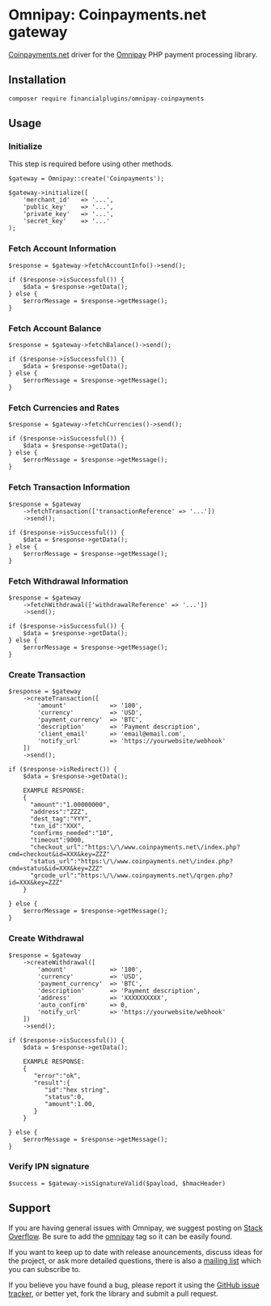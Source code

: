 # Omnipay: Coinpayments.net gateway
[Coinpayments.net](https://www.coinpayments.net) driver for the [Omnipay](https://omnipay.thephpleague.com) PHP payment processing library.

## Installation
```
composer require financialplugins/omnipay-coinpayments
```
## Usage
### Initialize
This step is required before using other methods.
```
$gateway = Omnipay::create('Coinpayments');
   
$gateway->initialize([
    'merchant_id'   => '...',
    'public_key'    => '...',
    'private_key'   => '...',
    'secret_key'    => '...'
);
```
### Fetch Account Information

```
$response = $gateway->fetchAccountInfo()->send();

if ($response->isSuccessful()) {
    $data = $response->getData();
} else {
    $errorMessage = $response->getMessage();
}
```
### Fetch Account Balance

```
$response = $gateway->fetchBalance()->send();

if ($response->isSuccessful()) {
    $data = $response->getData();
} else {
    $errorMessage = $response->getMessage();
}
```
### Fetch Currencies and Rates

```
$response = $gateway->fetchCurrencies()->send();

if ($response->isSuccessful()) {
    $data = $response->getData();
} else {
    $errorMessage = $response->getMessage();
}
```
### Fetch Transaction Information

```
$response = $gateway
    ->fetchTransaction(['transactionReference' => '...'])
    ->send();

if ($response->isSuccessful()) {
    $data = $response->getData();
} else {
    $errorMessage = $response->getMessage();
}
```
### Fetch Withdrawal Information

```
$response = $gateway
    ->fetchWithdrawal(['withdrawalReference' => '...'])
    ->send();

if ($response->isSuccessful()) {
    $data = $response->getData();
} else {
    $errorMessage = $response->getMessage();
}
```
### Create Transaction

```
$response = $gateway
    ->createTransaction([
        'amount'            => '100',
        'currency'          => 'USD',
        'payment_currency'  => 'BTC',
        'description'       => 'Payment description',
        'client_email'      => 'email@email.com',
        'notify_url'        => 'https://yourwebsite/webhook'
    ])
    ->send();

if ($response->isRedirect()) {
    $data = $response->getData();

    EXAMPLE RESPONSE:
    {
      "amount":"1.00000000",
      "address":"ZZZ",
      "dest_tag":"YYY",
      "txn_id":"XXX",
      "confirms_needed":"10",
      "timeout":9000,
      "checkout_url":"https:\/\/www.coinpayments.net\/index.php?cmd=checkout&id=XXX&key=ZZZ"
      "status_url":"https:\/\/www.coinpayments.net\/index.php?cmd=status&id=XXX&key=ZZZ"
      "qrcode_url":"https:\/\/www.coinpayments.net\/qrgen.php?id=XXX&key=ZZZ"
    }

} else {
    $errorMessage = $response->getMessage();
}
```
### Create Withdrawal

```
$response = $gateway
    ->createWithdrawal([
        'amount'            => '100',
        'currency'          => 'USD',
        'payment_currency'  => 'BTC',
        'description'       => 'Payment description',
        'address'           => 'XXXXXXXXXX',
        'auto_confirm'      => 0,
        'notify_url'        => 'https://yourwebsite/webhook'
    ])
    ->send();

if ($response->isSuccessful()) {
    $data = $response->getData();

    EXAMPLE RESPONSE:
    {
       "error":"ok",
       "result":{
          "id":"hex string",
          "status":0,
          "amount":1.00,
       }
    }

} else {
    $errorMessage = $response->getMessage();
}
```
### Verify IPN signature
```
$success = $gateway->isSignatureValid($payload, $hmacHeader)
```

## Support
If you are having general issues with Omnipay, we suggest posting on [Stack Overflow](http://stackoverflow.com/). Be sure to add the [omnipay](omnipay) tag so it can be easily found.

If you want to keep up to date with release anouncements, discuss ideas for the project, or ask more detailed questions, there is also a [mailing list](https://groups.google.com/forum/#!forum/omnipay) which you can subscribe to.

If you believe you have found a bug, please report it using the [GitHub issue tracker](https://github.com/financialplugins/omnipay-coinpayments/issues), or better yet, fork the library and submit a pull request.
